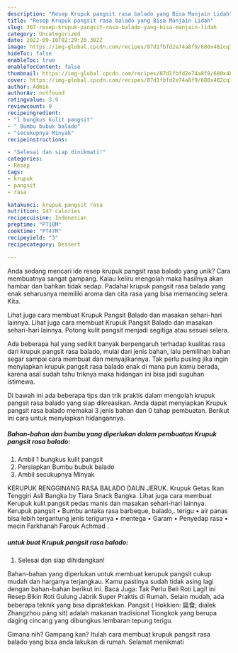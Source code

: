 ```yaml
---
description: "Resep Krupuk pangsit rasa balado yang Bisa Manjain Lidah"
title: "Resep Krupuk pangsit rasa balado yang Bisa Manjain Lidah"
slug: 307-resep-krupuk-pangsit-rasa-balado-yang-bisa-manjain-lidah
category: Uncategorized
date: 2022-09-10T02:29:20.302Z
image: https://img-global.cpcdn.com/recipes/87d1fbfd2e74a8f9/680x482cq70/krupuk-pangsit-rasa-balado-foto-resep-utama.jpg
hideToc: false
enableToc: true
enableTocContent: false
thumbnail: https://img-global.cpcdn.com/recipes/87d1fbfd2e74a8f9/680x482cq70/krupuk-pangsit-rasa-balado-foto-resep-utama.jpg
cover: https://img-global.cpcdn.com/recipes/87d1fbfd2e74a8f9/680x482cq70/krupuk-pangsit-rasa-balado-foto-resep-utama.jpg
author: Admin
authorAv: notfound
ratingvalue: 3.9
reviewcount: 9
recipeingredient:
- "1 bungkus kulit pangsit"
- " Bumbu bubuk balado"
- "secukupnya Minyak"
recipeinstructions:

- "Selesai dan siap dinikmati!"
categories:
- Resep
tags:
- krupuk
- pangsit
- rasa

katakunci: krupuk pangsit rasa 
nutrition: 147 calories
recipecuisine: Indonesian
preptime: "PT10M"
cooktime: "PT47M"
recipeyield: "3"
recipecategory: Dessert

---
```





Anda sedang mencari ide resep krupuk pangsit rasa balado yang unik? Cara membuatnya sangat gampang. Kalau keliru mengolah maka hasilnya akan hambar dan bahkan tidak sedap. Padahal krupuk pangsit rasa balado yang enak seharusnya memiliki aroma dan cita rasa yang bisa memancing selera Kita.





Lihat juga cara membuat Krupuk Pangsit Balado dan masakan sehari-hari lainnya. Lihat juga cara membuat Krupuk Pangsit Balado dan masakan sehari-hari lainnya. Potong kulit pangsit menjadi segitiga atau sesuai selera.

Ada beberapa hal yang sedikit banyak berpengaruh terhadap kualitas rasa dari krupuk pangsit rasa balado, mulai dari jenis bahan, lalu pemilihan bahan segar sampai cara membuat dan menyajikannya. Tak perlu pusing jika ingin menyiapkan krupuk pangsit rasa balado enak di mana pun kamu berada, karena asal sudah tahu triknya maka hidangan ini bisa jadi suguhan istimewa.






Di bawah ini ada beberapa tips dan trik praktis dalam mengolah krupuk pangsit rasa balado yang siap dikreasikan. Anda dapat menyiapkan Krupuk pangsit rasa balado memakai 3 jenis bahan dan 0 tahap pembuatan. Berikut ini cara untuk menyiapkan hidangannya.

<!--inarticleads1-->

##### Bahan-bahan dan bumbu yang diperlukan dalam pembuatan Krupuk pangsit rasa balado:

1. Ambil 1 bungkus kulit pangsit
1. Persiapkan  Bumbu bubuk balado
1. Ambil secukupnya Minyak


KERUPUK RENGGINANG RASA BALADO DAUN JERUK. Krupuk Getas Ikan Tenggiri Asli Bangka by Tiara Snack Bangka. Lihat juga cara membuat Kerupuk kulit pangsit pedas manis dan masakan sehari-hari lainnya. Kerupuk pangsit • Bumbu antaka rasa barbeque, balado,. terigu • air panas bisa lebih tergantung jenis terigunya • mentega • Garam • Penyedap rasa • mecin Farkhanah Farouk Achmad . 

<!--inarticleads2-->

#####  untuk buat Krupuk pangsit rasa balado:


1. Selesai dan siap dihidangkan!

Bahan-bahan yang diperlukan untuk membuat kerupuk pangsit cukup mudah dan harganya terjangkau. Kamu pastinya sudah tidak asing lagi dengan bahan-bahan berikut ini. Baca Juga: Tak Perlu Beli Roti Lagi! ini Resep Bikin Roti Gulung Jabrik Super Praktis di Rumah. Selain mudah, ada beberapa teknik yang bisa dipraktekkan. Pangsit ( Hokkien: 扁食; dialek Zhangzhou páng sit) adalah makanan tradisional Tiongkok yang berupa daging cincang yang dibungkus lembaran tepung terigu. 

Gimana nih? Gampang kan? Itulah cara membuat krupuk pangsit rasa balado yang bisa anda lakukan di rumah. Selamat menikmati
